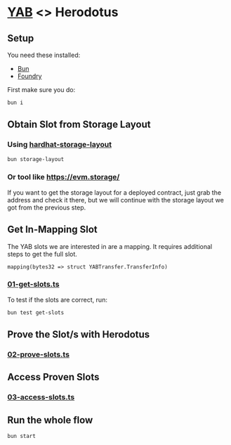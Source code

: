 # [YAB](https://github.com/GrindLabsOrg/yet-another-bridge) <> Herodotus

## Setup

You need these installed:

- [Bun](https://bun.sh/)
- [Foundry](https://getfoundry.sh/)

First make sure you do:

```bash
bun i
```

## Obtain Slot from Storage Layout

### Using [hardhat-storage-layout](https://www.npmjs.com/package/hardhat-storage-layout)

```bash
bun storage-layout
```

### Or tool like https://evm.storage/

If you want to get the storage layout for a deployed contract, just grab the address and check it there, but we will continue with the storage layout we got from the previous step.

## Get In-Mapping Slot

The YAB slots we are interested in are a mapping. It requires additional steps to get the full slot.

```solidity
mapping(bytes32 => struct YABTransfer.TransferInfo)
```

### [01-get-slots.ts](./src/steps/01-get-slots.ts)

To test if the slots are correct, run:

```bash
bun test get-slots
```

## Prove the Slot/s with Herodotus

### [02-prove-slots.ts](./src/steps/02-prove-slots.ts)

## Access Proven Slots

### [03-access-slots.ts](./src/steps/03-access-slots.ts)

## Run the whole flow

```bash
bun start
```
